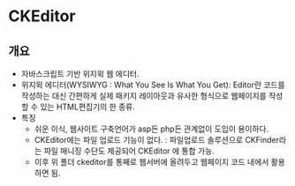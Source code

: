 # CKEditor

## 개요

- 자바스크립트 기반 위지윅 웹 에디터.
- 위지윅 에디터(WYSIWYG : What You See Is What You Get): Editor란 코드를 작성하는 대신 간편하게 실제 패키지 레이아웃과 유사한 형식으로 웹페이지를 작성할 수 있는 HTML편집기의 한 종류.
- 특징
  - 쉬운 이식, 웹사이트 구축언어가 asp든 php든 관계없이 도입이 용이하다.
  - CKEditor에는 파일 업로드 기능이 없다. : 파일업로드 솔루션으로 CKFinder라는 파일 매니징 수단도 제공되어 CKEditor 에 통합 가능.
  - 이후 위 폴더 ckeditor를 통째로 웹서버에 올려두고 웹페이지 코드 내에서 활용하면 됨.

